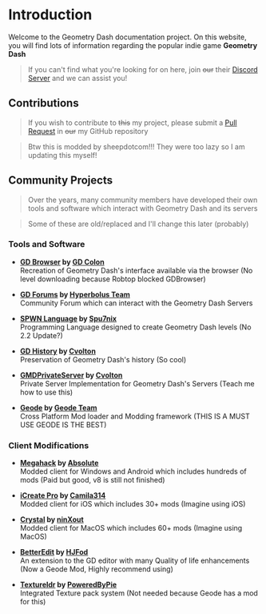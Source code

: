 # Introduction

Welcome to the Geometry Dash documentation project. On this website, you will find lots of information regarding the popular indie game **Geometry Dash**

> If you can't find what you're looking for on here, join ~~our~~ their [Discord Server](https://discord.gg/gd-programming-646101505417674758) and we can assist you!

## Contributions

> If you wish to contribute to ~~this~~ my project, please submit a [Pull Request](https://github.com/sheepdotcom/gddocs) in ~~our~~ my GitHub repository

> Btw this is modded by sheepdotcom!!! They were too lazy so I am updating this myself!


## Community Projects

> Over the years, many community members have developed their own tools and software which interact with Geometry Dash and its servers

> Some of these are old/replaced and I'll change this later (probably)

### Tools and Software

- **[GD Browser](https://gdbrowser.com/) by [GD Colon](https://github.com/GDColon)**  
Recreation of Geometry Dash's interface available via the browser (No level downloading because Robtop blocked GDBrowser)

- **[GD Forums](https://gdforums.com/) by [Hyperbolus Team](https://github.com/hyperbolus)**  
Community Forum which can interact with the Geometry Dash Servers

- **[SPWN Language](https://github.com/Spu7Nix/SPWN-language) by [Spu7nix](https://github.com/Spu7Nix)**  
Programming Language designed to create Geometry Dash levels (No 2.2 Update?)

- **[GD History](https://history.geometrydash.eu/) by [Cvolton](https://github.com/Cvolton)**  
Preservation of Geometry Dash's history (So cool)

- **[GMDPrivateServer](https://github.com/Cvolton/GMDprivateServer) by [Cvolton](https://github.com/Cvolton)**  
Private Server Implementation for Geometry Dash's Servers (Teach me how to use this)

- **[Geode](https://geode-sdk.org/) by [Geode Team](https://github.com/geode-sdk)**  
Cross Platform Mod loader and Modding framework (THIS IS A MUST USE GEODE IS THE BEST)

### Client Modifications

- **[Megahack](https://absolllute.com/store/view_mega_hack_pro) by [Absolute](https://github.com/absoIute)**  
Modded client for Windows and Android which includes hundreds of mods (Paid but good, v8 is still not finished)

- **[iCreate Pro](https://geticreate.pro/) by [Camila314](https://github.com/camila314)**  
Modded client for iOS which includes 30+ mods (Imagine using iOS)

- **[Crystal](https://github.com/ninXout/Crystal-Client/tree/main) by [ninXout](https://github.com/ninXout)**  
Modded client for MacOS which includes 60+ mods (Imagine using MacOS)

- **[BetterEdit](https://github.com/HJfod/BetterEdit) by [HJFod](https://github.com/HJfod/)**  
An extension to the GD editor with many Quality of life enhancements (Now a Geode Mod, Highly recommend using)

- **[Textureldr](https://github.com/poweredbypie/textureldr) by [PoweredByPie](https://github.com/PoweredByPie/)**  
Integrated Texture pack system (Not needed because Geode has a mod for this)